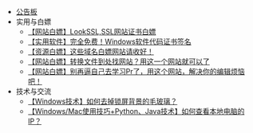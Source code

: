 <!-- _sidebar.md -->

  * [公告板](/Bulletinboard.md)
* 实用与白嫖
  * [【网站白嫖】LookSSL,SSL网站证书白嫖](/Practicalwithwhite/P1.md) 
  * [【实用软件】完全免费！Windows软件代码证书签名](/Practicalwithwhite/P2.md)
  * [【资源白嫖】这些域名白嫖网站请收好！](/Practicalwithwhite/P3.md)
  * [【网站白嫖】转换文件到处找网站？用这一个网站就可以了](/Practicalwithwhite/P4.md)
  * [【网站白嫖】别再逼自己去学习Pr了，用这个网站，解决你的编辑烦恼吧！](/Practicalwithwhite/P5.md)
* 技术与交流
  * [【Windows技术】如何去掉锁屏背景的毛玻璃？](/Technology&Communication/P1.md)
  * [【Windows/Mac使用技巧+Python、Java技术】如何查看本地电脑的IP？](/Technology&Communication/P2.md)